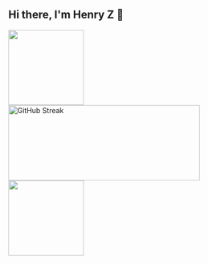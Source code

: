 ## Hi there, I'm Henry Z 👋
<p float="left">
  <img style="height: 150px" src="https://github-readme-stats.vercel.app/api?username=HenryZNNUE&hide_border=true&show_icons=true&theme=tokyonight" />
  <a href="https://git.io/streak-stats"><img style="height: 150px; width: 381px;" src="https://streak-stats.demolab.com?user=HenryZNNUE&theme=tokyonight&hide_border=true" alt="GitHub Streak" /></a>
  <img style="height: 150px" src="https://github-readme-stats.vercel.app/api/top-langs?username=HenryZNNUE&layout=compact&theme=tokyonight&hide_border=true&card_width=695" />
</p>

<!--
**HenryZNNUE/HenryZNNUE** is a ✨ _special_ ✨ repository because its `README.md` (this file) appears on your GitHub profile.

Here are some ideas to get you started:

- 🔭 I’m currently working on ...
- 🌱 I’m currently learning ...
- 👯 I’m looking to collaborate on ...
- 🤔 I’m looking for help with ...
- 💬 Ask me about ...
- 📫 How to reach me: ...
- 😄 Pronouns: ...
- ⚡ Fun fact: ...
-->
